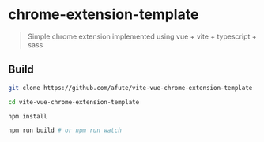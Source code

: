 # chrome-extension-template

> Simple chrome extension implemented using vue + vite + typescript + sass

## Build

```bash
git clone https://github.com/afute/vite-vue-chrome-extension-template

cd vite-vue-chrome-extension-template

npm install

npm run build # or npm run watch
```
